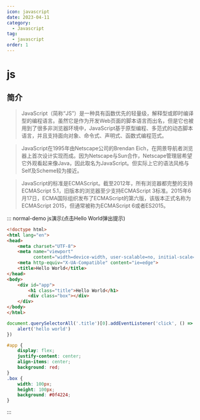 ```yaml
---
icon: javascript
date: 2023-04-11
category: 
  - Javascript
tag:
  - javascript
order: 1
---
```

# js
## 简介
> JavaScript（简称“JS”）是一种具有函数优先的轻量级，解释型或即时编译型的编程语言。虽然它是作为开发Web页面的脚本语言而出名，但是它也被用到了很多非浏览器环境中，JavaScript基于原型编程、多范式的动态脚本语言，并且支持面向对象、命令式、声明式、函数式编程范式。

> JavaScript在1995年由Netscape公司的Brendan Eich，在网景导航者浏览器上首次设计实现而成。因为Netscape与Sun合作，Netscape管理层希望它外观看起来像Java，因此取名为JavaScript。但实际上它的语法风格与Self及Scheme较为接近。

> JavaScript的标准是ECMAScript。截至2012年，所有浏览器都完整的支持ECMAScript 5.1，旧版本的浏览器至少支持ECMAScript 3标准。2015年6月17日，ECMA国际组织发布了ECMAScript的第六版，该版本正式名称为ECMAScript 2015，但通常被称为ECMAScript 6或者ES2015。

::: normal-demo js演示(点击Hello World弹出提示)

```html
<!doctype html>
<html lang="en">
<head>
    <meta charset="UTF-8">
    <meta name="viewport"
          content="width=device-width, user-scalable=no, initial-scale=1.0, maximum-scale=1.0, minimum-scale=1.0">
    <meta http-equiv="X-UA-Compatible" content="ie=edge">
    <title>Hello World</title>
</head>
<body>
    <div id="app">
        <h1 class="title">Hello World</h1>
        <div class="box"></div>
    </div>
</body>
</html>
```

```js
document.querySelectorAll('.title')[0].addEventListener('click', () => {
    alert('hello world')
})
```
```css
#app {
    display: flex;
    justify-content: center;
    align-items: center;
    background: red;
}
.box {
    width: 100px;
    height: 100px;
    background: #0f4224;
}
```
:::